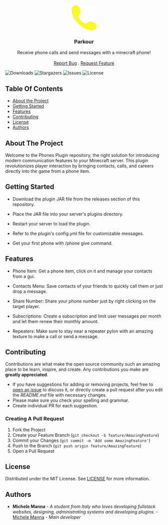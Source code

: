<br/>
<p align="center">
  <a href="https://github.com/Michelo11/Phone">
    <img src="images/logo.png" alt="Logo" width="80" height="80">
  </a>

  <h3 align="center">Parkour</h3>

  <p align="center">
    Receive phone calls and send messages with a minecraft phone!
    <br/>
    <br/>
    <a href="https://github.com/Michelo11/Phone/issues">Report Bug</a>
    .
    <a href="https://github.com/Michelo11/Phone/issues">Request Feature</a>
  </p>
</p>

![Downloads](https://img.shields.io/github/downloads/Michelo11/Phone/total) ![Stargazers](https://img.shields.io/github/stars/Michelo11/Phone?style=social) ![Issues](https://img.shields.io/github/issues/Michelo11/Phone) ![License](https://img.shields.io/github/license/Michelo11/Phone) 

## Table Of Contents

* [About the Project](#about-the-project)
* [Getting Started](#getting-started)
* [Features](#features)
* [Contributing](#contributing)
* [License](#license)
* [Authors](#authors)

## About The Project

Welcome to the Phones Plugin repository, the right solution for introducing modern communication features to your Minecraft server. This plugin revolutionizes player interaction by bringing contacts, calls, and careers directly into the game from a phone item.

## Getting Started

- Download the plugin JAR file from the releases section of this repository.
  
- Place the JAR file into your server's plugins directory.
  
- Restart your server to load the plugin.
  
- Refer to the plugin's config.yml file for customizable messages.

- Get your first phone with /phone give command.

## Features

- Phone Item: Get a phone item, click on it and manage your contacts from a gui.

- Contacts Menu: Save contacts of your friends to quickly call them or just drop a message.

- Share Number: Share your phone number just by right clicking on the target player.

- Subscriptions: Create a subscription and limit user messages per month and let them renew their monthly amount.

- Repeaters: Make sure to stay near a repeater pylon with an amazing texture to make a call or send a message.

## Contributing

Contributions are what make the open source community such an amazing place to be learn, inspire, and create. Any contributions you make are **greatly appreciated**.
* If you have suggestions for adding or removing projects, feel free to [open an issue](https://github.com/Michelo11/Phone/issues/new) to discuss it, or directly create a pull request after you edit the *README.md* file with necessary changes.
* Please make sure you check your spelling and grammar.
* Create individual PR for each suggestion.

### Creating A Pull Request

1. Fork the Project
2. Create your Feature Branch (`git checkout -b feature/AmazingFeature`)
3. Commit your Changes (`git commit -m 'Add some AmazingFeature'`)
4. Push to the Branch (`git push origin feature/AmazingFeature`)
5. Open a Pull Request

## License

Distributed under the MIT License. See [LICENSE](https://github.com/Michelo11/Phone/blob/master/LICENSE) for more information.

## Authors

* **Michele Manna** - *A student from Italy who loves developing fullstack websites, designing, administrating systems and developing plugins.* - [Michele Manna](https://github.com/Michelo11) - *Main developer*
